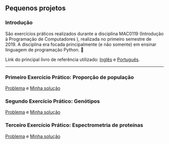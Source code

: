 ## Pequenos projetos

### Introdução 
São exercícios práticos realizados durante a disciplina MAC0119 (Introdução à Programação de Computadores
), realizada no primeiro semestre de 2019. A disciplina era focada principalmente (e não somente) em ensinar linguagem de programação Python. :vulcan_salute:

Link do principal livro de referência utilizado: [Inglês](http://www.greenteapress.com/thinkpython/thinkpython.pdf) e [Português](https://panda.ime.usp.br/pensepy/static/pensepy/).

---

### Primeiro Exercício Prático: Proporção de população

[Problema](https://github.com/alcantaralbeatriz/studying_py_repository/blob/master/exercises_usp/little_projects/EP1.md) e [Minha solução](https://github.com/alcantaralbeatriz/studying_py_repository/blob/master/exercises_usp/little_projects/EP1.py)

### Segundo Exercício Prático: Genótipos

[Problema](https://github.com/alcantaralbeatriz/studying_py_repository/blob/master/exercises_usp/little_projects/EP2.md) e [Minha solução](https://github.com/alcantaralbeatriz/studying_py_repository/blob/master/exercises_usp/little_projects/EP2.py)

### Terceiro Exercício Prático: Espectrometria de proteínas

[Problema](https://github.com/alcantaralbeatriz/studying_py_repository/blob/master/exercises_usp/little_projects/EP3.md) e [Minha solução](https://github.com/alcantaralbeatriz/studying_py_repository/blob/master/exercises_usp/little_projects/EP3.py)
